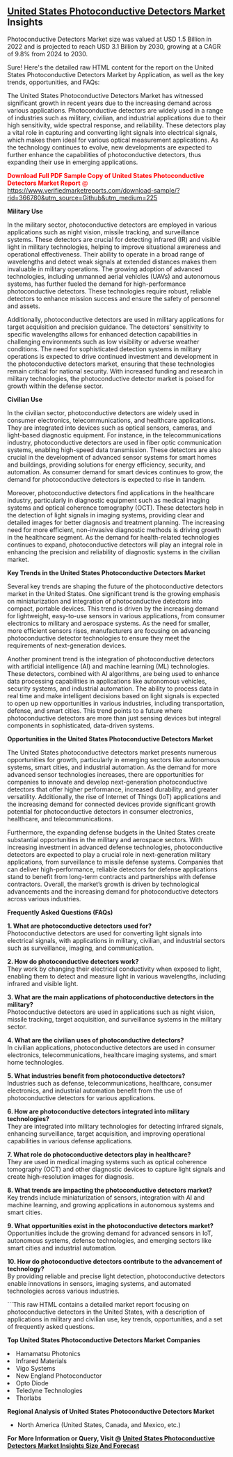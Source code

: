 <h2><a href="https://www.verifiedmarketreports.com/download-sample/?rid=366780&amp;utm_source=Github&amp;utm_medium=225" target="_blank">United States Photoconductive Detectors Market</a> Insights</h2><p>Photoconductive Detectors Market size was valued at USD 1.5 Billion in 2022 and is projected to reach USD 3.1 Billion by 2030, growing at a CAGR of 9.8% from 2024 to 2030.</p><p>Sure! Here's the detailed raw HTML content for the report on the United States Photoconductive Detectors Market by Application, as well as the key trends, opportunities, and FAQs:<p>The United States Photoconductive Detectors Market has witnessed significant growth in recent years due to the increasing demand across various applications. Photoconductive detectors are widely used in a range of industries such as military, civilian, and industrial applications due to their high sensitivity, wide spectral response, and reliability. These detectors play a vital role in capturing and converting light signals into electrical signals, which makes them ideal for various optical measurement applications. As the technology continues to evolve, new developments are expected to further enhance the capabilities of photoconductive detectors, thus expanding their use in emerging applications.</p><p><p><span class=""><span style="color: #ff0000;"><strong>Download Full PDF Sample Copy of United States Photoconductive Detectors Market Report</strong> @ </span><a href="https://www.verifiedmarketreports.com/download-sample/?rid=366780&amp;utm_source=Github&amp;utm_medium=225" target="_blank">https://www.verifiedmarketreports.com/download-sample/?rid=366780&amp;utm_source=Github&amp;utm_medium=225</a></span></p></p><p><strong>Military Use</strong></p><p>In the military sector, photoconductive detectors are employed in various applications such as night vision, missile tracking, and surveillance systems. These detectors are crucial for detecting infrared (IR) and visible light in military technologies, helping to improve situational awareness and operational effectiveness. Their ability to operate in a broad range of wavelengths and detect weak signals at extended distances makes them invaluable in military operations. The growing adoption of advanced technologies, including unmanned aerial vehicles (UAVs) and autonomous systems, has further fueled the demand for high-performance photoconductive detectors. These technologies require robust, reliable detectors to enhance mission success and ensure the safety of personnel and assets.<p>Additionally, photoconductive detectors are used in military applications for target acquisition and precision guidance. The detectors’ sensitivity to specific wavelengths allows for enhanced detection capabilities in challenging environments such as low visibility or adverse weather conditions. The need for sophisticated detection systems in military operations is expected to drive continued investment and development in the photoconductive detectors market, ensuring that these technologies remain critical for national security. With increased funding and research in military technologies, the photoconductive detector market is poised for growth within the defense sector.</p><p><strong>Civilian Use</strong></p><p>In the civilian sector, photoconductive detectors are widely used in consumer electronics, telecommunications, and healthcare applications. They are integrated into devices such as optical sensors, cameras, and light-based diagnostic equipment. For instance, in the telecommunications industry, photoconductive detectors are used in fiber optic communication systems, enabling high-speed data transmission. These detectors are also crucial in the development of advanced sensor systems for smart homes and buildings, providing solutions for energy efficiency, security, and automation. As consumer demand for smart devices continues to grow, the demand for photoconductive detectors is expected to rise in tandem.</p><p>Moreover, photoconductive detectors find applications in the healthcare industry, particularly in diagnostic equipment such as medical imaging systems and optical coherence tomography (OCT). These detectors help in the detection of light signals in imaging systems, providing clear and detailed images for better diagnosis and treatment planning. The increasing need for more efficient, non-invasive diagnostic methods is driving growth in the healthcare segment. As the demand for health-related technologies continues to expand, photoconductive detectors will play an integral role in enhancing the precision and reliability of diagnostic systems in the civilian market.</p><p><strong>Key Trends in the United States Photoconductive Detectors Market</strong></p><p>Several key trends are shaping the future of the photoconductive detectors market in the United States. One significant trend is the growing emphasis on miniaturization and integration of photoconductive detectors into compact, portable devices. This trend is driven by the increasing demand for lightweight, easy-to-use sensors in various applications, from consumer electronics to military and aerospace systems. As the need for smaller, more efficient sensors rises, manufacturers are focusing on advancing photoconductive detector technologies to ensure they meet the requirements of next-generation devices.</p><p>Another prominent trend is the integration of photoconductive detectors with artificial intelligence (AI) and machine learning (ML) technologies. These detectors, combined with AI algorithms, are being used to enhance data processing capabilities in applications like autonomous vehicles, security systems, and industrial automation. The ability to process data in real time and make intelligent decisions based on light signals is expected to open up new opportunities in various industries, including transportation, defense, and smart cities. This trend points to a future where photoconductive detectors are more than just sensing devices but integral components in sophisticated, data-driven systems.</p><p><strong>Opportunities in the United States Photoconductive Detectors Market</strong></p><p>The United States photoconductive detectors market presents numerous opportunities for growth, particularly in emerging sectors like autonomous systems, smart cities, and industrial automation. As the demand for more advanced sensor technologies increases, there are opportunities for companies to innovate and develop next-generation photoconductive detectors that offer higher performance, increased durability, and greater versatility. Additionally, the rise of Internet of Things (IoT) applications and the increasing demand for connected devices provide significant growth potential for photoconductive detectors in consumer electronics, healthcare, and telecommunications.</p><p>Furthermore, the expanding defense budgets in the United States create substantial opportunities in the military and aerospace sectors. With increasing investment in advanced defense technologies, photoconductive detectors are expected to play a crucial role in next-generation military applications, from surveillance to missile defense systems. Companies that can deliver high-performance, reliable detectors for defense applications stand to benefit from long-term contracts and partnerships with defense contractors. Overall, the market’s growth is driven by technological advancements and the increasing demand for photoconductive detectors across various industries.</p><p><strong>Frequently Asked Questions (FAQs)</strong></p><p><strong>1. What are photoconductive detectors used for?</strong><br>Photoconductive detectors are used for converting light signals into electrical signals, with applications in military, civilian, and industrial sectors such as surveillance, imaging, and communication.</p><p><strong>2. How do photoconductive detectors work?</strong><br>They work by changing their electrical conductivity when exposed to light, enabling them to detect and measure light in various wavelengths, including infrared and visible light.</p><p><strong>3. What are the main applications of photoconductive detectors in the military?</strong><br>Photoconductive detectors are used in applications such as night vision, missile tracking, target acquisition, and surveillance systems in the military sector.</p><p><strong>4. What are the civilian uses of photoconductive detectors?</strong><br>In civilian applications, photoconductive detectors are used in consumer electronics, telecommunications, healthcare imaging systems, and smart home technologies.</p><p><strong>5. What industries benefit from photoconductive detectors?</strong><br>Industries such as defense, telecommunications, healthcare, consumer electronics, and industrial automation benefit from the use of photoconductive detectors for various applications.</p><p><strong>6. How are photoconductive detectors integrated into military technologies?</strong><br>They are integrated into military technologies for detecting infrared signals, enhancing surveillance, target acquisition, and improving operational capabilities in various defense applications.</p><p><strong>7. What role do photoconductive detectors play in healthcare?</strong><br>They are used in medical imaging systems such as optical coherence tomography (OCT) and other diagnostic devices to capture light signals and create high-resolution images for diagnosis.</p><p><strong>8. What trends are impacting the photoconductive detectors market?</strong><br>Key trends include miniaturization of sensors, integration with AI and machine learning, and growing applications in autonomous systems and smart cities.</p><p><strong>9. What opportunities exist in the photoconductive detectors market?</strong><br>Opportunities include the growing demand for advanced sensors in IoT, autonomous systems, defense technologies, and emerging sectors like smart cities and industrial automation.</p><p><strong>10. How do photoconductive detectors contribute to the advancement of technology?</strong><br>By providing reliable and precise light detection, photoconductive detectors enable innovations in sensors, imaging systems, and automated technologies across various industries.</p>```This raw HTML contains a detailed market report focusing on photoconductive detectors in the United States, with a description of applications in military and civilian use, key trends, opportunities, and a set of frequently asked questions.</p><p><strong>Top United States Photoconductive Detectors Market Companies</strong></p><div data-test-id=""><p><li>Hamamatsu Photonics</li><li> Infrared Materials</li><li> Vigo Systems</li><li> New England Photoconductor</li><li> Opto Diode</li><li> Teledyne Technologies</li><li> Thorlabs</li></p><div><strong>Regional Analysis of&nbsp;United States Photoconductive Detectors Market</strong></div><ul><li dir="ltr"><p dir="ltr">North America&nbsp;(United States, Canada, and Mexico, etc.)</p></li></ul><p><strong>For More Information or Query, Visit @&nbsp;</strong><strong><a href="https://www.verifiedmarketreports.com/product/photoconductive-detectors-market/?utm_source=Github&amp;utm_medium=225" target="_blank">United States Photoconductive Detectors Market Insights Size And Forecast</a></strong></p></div>
